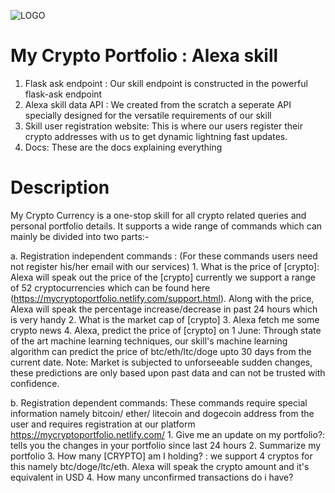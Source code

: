 ![LOGO](https://i.imgur.com/8q5pYLJ.png)
# My Crypto Portfolio : Alexa skill
1. Flask ask endpoint : Our skill endpoint is constructed in the powerful flask-ask endpoint
2. Alexa skill data API : We created from the scratch a seperate API specially designed for the versatile requirements of our skill
3. Skill user registration website: This is where our users register their crypto addresses with us to get dynamic lightning fast updates.
4. Docs: These are the docs explaining everything


# Description
My Crypto Currency is a one-stop skill for all crypto related queries and personal portfolio details. It supports a wide range of commands which can mainly be divided into two parts:-

a. Registration independent commands : (For these commands users need not register his/her email with our services)
	1. What is the price of [crypto]: Alexa will speak out the price of the [crypto] currently we support a range of 52 cryptocurrencies which can be found here (https://mycryptoportfolio.netlify.com/support.html). Along with the price, Alexa will speak the percentage increase/decrease in past 24 hours which is very handy
	2. What is the market cap of [crypto]
	3. Alexa fetch me some crypto news
	4. Alexa, predict the price of [crypto] on 1 June: Through state of the art machine learning techniques, our skill's machine learning algorithm can predict the price of btc/eth/ltc/doge upto 30 days from the current date. Note: Market is subjected to unforseeable sudden changes, these predictions are only based upon past data and can not be trusted with confidence.

b. Registration dependent commands: These commands require special information namely bitcoin/ ether/ litecoin and dogecoin address from the user and requires registration at our platform https://mycryptoportfolio.netlify.com/ 
	1. Give me an update on my portfolio?: tells you the changes in your portfolio since last 24 hours
        2. Summarize my portfolio
	3. How many [CRYPTO] am I holding? : we support 4 cryptos for this namely btc/doge/ltc/eth. Alexa will speak the crypto amount and it's equivalent in USD
	4. How many unconfirmed transactions do i have?

